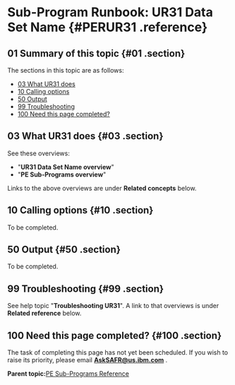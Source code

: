 # Sub-Program Runbook: UR31 Data Set Name {#PERUR31 .reference}

## 01 Summary of this topic {#01 .section}

The sections in this topic are as follows:

-   [03 What UR31 does](PERUR31.md#03)
-   [10 Calling options](PERUR31.md#10)
-   [50 Output](PERUR31.md#50)
-   [99 Troubleshooting](PERUR31.md#99)
-   [100 Need this page completed?](PERUR31.md#100)

## 03 What UR31 does {#03 .section}

See these overviews:

-   "**UR31 Data Set Name overview**"
-   "**PE Sub-Programs overview**"

Links to the above overviews are under **Related concepts** below.

## 10 Calling options {#10 .section}

To be completed.

## 50 Output {#50 .section}

To be completed.

## 99 Troubleshooting {#99 .section}

See help topic "**Troubleshooting UR31**". A link to that overviews is under **Related reference** below.

## 100 Need this page completed? {#100 .section}

The task of completing this page has not yet been scheduled. If you wish to raise its priority, please email **AskSAFR@us.ibm.com** .

**Parent topic:**[PE Sub-Programs Reference](../html/AAR560PMSubProgRef.md)

